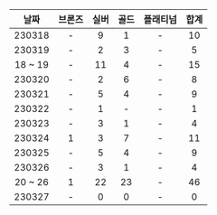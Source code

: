 |  날짜   | 브론즈 | 실버 | 골드 | 플래티넘 | 합계 |
| :-----: | :----: | :--: | :--: | :------: | :--: |
| 230318  |   -    |  9   |  1   |    -     |  10  |
| 230319  |   -    |  2   |  3   |    -     |  5   |
| 18 ~ 19 |   -    |  11  |  4   |    -     |  15  |
| 230320  |   -    |  2   |  6   |    -     |  8   |
| 230321  |   -    |  5   |  4   |    -     |  9   |
| 230322  |   -    |  1   |  -   |    -     |  1   |
| 230323  |   -    |  3   |  1   |    -     |  4   |
| 230324  |   1    |  3   |  7   |    -     |  11  |
| 230325  |   -    |  5   |  4   |    -     |  9   |
| 230326  |   -    |  3   |  1   |    -     |  4   |
| 20 ~ 26 |   1    |  22  |  23  |    -     |  46  |
| 230327  |   -    |  0   |  0   |    -     |  0   |
